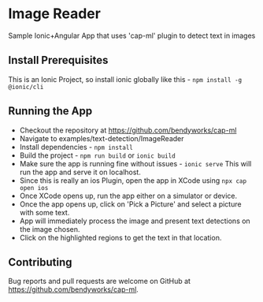 # Image Reader

Sample Ionic+Angular App that uses 'cap-ml' plugin to detect text in images

## Install Prerequisites
This is an Ionic Project, so install ionic globally like this -
`npm install -g @ionic/cli`

## Running the App

- Checkout the repository at https://github.com/bendyworks/cap-ml
- Navigate to examples/text-detection/ImageReader
- Install dependencies - `npm install`
- Build the project - `npm run build` or `ionic build`
- Make sure the app is running fine without issues - `ionic serve` This will run the app and serve it on localhost.
- Since this is really an ios Plugin, open the app in XCode using `npx cap open ios`
- Once XCode opens up, run the app either on a simulator or device.
- Once the app opens up, click on 'Pick a Picture' and select a picture with some text.
- App will immediately process the image and present text detections on the image chosen.
- Click on the highlighted regions to get the text in that location.

## Contributing

Bug reports and pull requests are welcome on GitHub at https://github.com/bendyworks/cap-ml.

